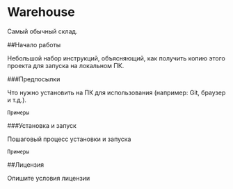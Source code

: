 # Warehouse

Самый обычный склад.

##Начало работы

Небольшой набор инструкций, объясняющий, как получить копию этого проекта для запуска на локальном ПК.

###Предпосылки 

Что нужно установить на ПК для использования (например: Git, браузер и т.д.).

```
Примеры
```

###Установка и запуск

Пошаговый процесс установки и запуска

```
Примеры
```

##Лицензия

Опишите условия лицензии

